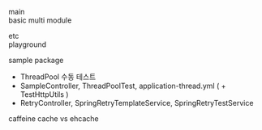 
main <br>
basic multi module <br>


etc <br>
playground <br>

sample package <br>

- ThreadPool 수동 테스트
- SampleController, ThreadPoolTest, application-thread.yml ( + TestHttpUtils )
- RetryController, SpringRetryTemplateService, SpringRetryTestService


caffeine cache vs ehcache <br>